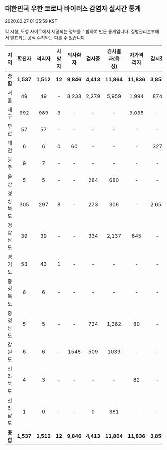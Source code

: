 
## 대한민국 우한 코로나 바이러스 감염자 실시간 통계
2020.02.27 01:35:59 KST

각 시청, 도청 사이트에서 제공되는 정보를 수합하여 만든 통계입니다.
질병관리본부에서 발표되는 공식 수치와는 다를 수 있습니다.


        
|  지역  | 확진자 |  격리자  |  사망자  |  의사환자  |  검사중  |  검사결과(음성)  |  자가격리자  |  감시중  |  감시해제  |  완치  |
|:------:|:------:|:--------:|:--------:|:----------:|:--------:|:----------------:|:------------:|:--------:|:----------:|:--:|
|**총합**|**1,537**|**1,512**|**12**|**9,846**|**4,413**|**11,864**|**11,836**|**3,855**|**2,319**|**13**|
|서울|49|49|-|8,238|2,279|5,959|1,994|874|1,120|-|
|대구|992|989|3|-|-|-|9,035|-|-|-|
|부산|57|57|-|-|-|-|-|-|-|-|
|대전|6|6|0|60|-|-|-|327|1165|-|
|광주|9|7|-|-|-|-|-|-|-|2|
|울산|5|5|-|-|284|680|-|-|-|-|
|경상북도|305|297|8|-|273|306|-|2,654|22|-|
|경상남도|39|39|-|-|334|2,137|645|-|-|-|
|경기도|53|43|1|-|-|-|-|-|-|9|
|충청북도|6|6|-|-|-|-|-|-|-|-|
|충청남도|5|5|-|-|734|1,362|80|-|-|-|
|강원도|6|6|-|1548|509|1039|-|-|-|-|
|전라북도|4|3|-|-|-|-|82|-|11|1|
|전라남도|1|0|-|-|0|381|-|-|1|1|
|**총합**|**1,537**|**1,512**|**12**|**9,846**|**4,413**|**11,864**|**11,836**|**3,855**|**2,319**|**13**|

        
